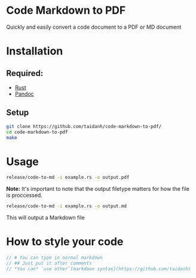 # Code Markdown to PDF
Quickly and easily convert a code document to a PDF or MD document

# Installation

## Required:
- [Rust](https://www.rust-lang.org/tools/install)
- [Pandoc](https://pandoc.org/)

## Setup
```sh
git clone https://github.com/taidanh/code-markdown-to-pdf/
cd code-markdown-to-pdf
make
```

# Usage
```sh
release/code-to-md -i example.rs -o output.pdf
```
**Note:** It's important to note that the output filetype matters for how the file is proccessed.

```sh
release/code-to-md -i example.rs -o output.md
```
This will output a Markdown file

# How to style your code

```rs
// # You can type in normal markdown
// ## Just put it after comments
// *You can* `use other`[markdown syntax](https://github.com/taidanh)
```
